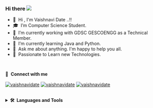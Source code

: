 ### Hi there <img src="https://media.giphy.com/media/hvRJCLFzcasrR4ia7z/giphy.gif" width="25px">

- 👋 &nbsp;Hi , I'm Vaishnavi Date ..!!
- 🎓 &nbsp;I’m Computer Science Student.
- 📌 &nbsp;I’m currently working with GDSC GESCOENGG as a Technical Member.
- 🌱 &nbsp;I’m currently learning Java and Python.
- 💬 &nbsp;Ask me about anything. I'm happy to help you all. 
- 📗 &nbsp;Passionate to Learn new Technologies.
<br/>

🔗 &nbsp;**Connect with me**
<br/>
<p align="left">
<a href="https://www.linkedin.com/in/vaishnavi-date-b065271a5/" target="blank"><img align="center" src="https://raw.githubusercontent.com/rahuldkjain/github-profile-readme-generator/master/src/images/icons/Social/linked-in-alt.svg" alt="vaishnavidate" height="30" width="40" /></a>
<a href="https://instagram.com/vaishudate27" target="blank"><img align="center" src="https://raw.githubusercontent.com/rahuldkjain/github-profile-readme-generator/master/src/images/icons/Social/instagram.svg" alt="vaishnavidate" height="30" width="40" /></a>
<a href="https://twitter.com/_vaish2001_?s=08" target="blank"><img align="center" src="https://raw.githubusercontent.com/rahuldkjain/github-profile-readme-generator/master/src/images/icons/Social/twitter.svg" alt="vaishnavidate" height="30" width="40" /></a>
      </p>
<br/>
      
<details>
  <summary><b>🛠️&nbsp;&nbsp;Languages&nbsp;and&nbsp;Tools</b></summary>
  <br/>
      <p align="left">
       <a href="https://www.w3.org/html/" target="_blank"> <img src="https://raw.githubusercontent.com/devicons/devicon/master/icons/html5/html5-original-wordmark.svg" alt="html5" width="40" height="40"/> </a> 
         <a href="https://www.w3schools.com/css/" target="_blank"> <img src="https://raw.githubusercontent.com/devicons/devicon/master/icons/css3/css3-original-wordmark.svg" alt="css3" width="40" height="40"/> </a>
        <a href="https://getbootstrap.com" target="_blank"> <img src="https://raw.githubusercontent.com/devicons/devicon/master/icons/bootstrap/bootstrap-plain-wordmark.svg" alt="bootstrap" width="40" height="40"/> </a>
        <a href="https://www.cprogramming.com/" target="_blank"> <img src="https://raw.githubusercontent.com/devicons/devicon/master/icons/c/c-original.svg" alt="c" width="40" height="40"/> </a>
         <a href="https://www.w3schools.com/cpp/" target="_blank"> <img src="https://raw.githubusercontent.com/devicons/devicon/master/icons/cplusplus/cplusplus-original.svg" alt="cplusplus" width="40" height="40"/> </a>
         <a href="https://www.java.com" target="_blank"> <img src="https://raw.githubusercontent.com/devicons/devicon/master/icons/java/java-original.svg" alt="java" width="40" height="40"/> </a>
         <a href="https://developer.mozilla.org/en-US/docs/Web/JavaScript" target="_blank"> <img src="https://raw.githubusercontent.com/devicons/devicon/master/icons/javascript/javascript-original.svg" alt="javascript" width="40" height="40"/> </a>
            <a href="https://www.php.net" target="_blank"> <img src="https://raw.githubusercontent.com/devicons/devicon/master/icons/php/php-original.svg" alt="php" width="40" height="40"/> </a>
            
   </p>
            
            
</details>            
